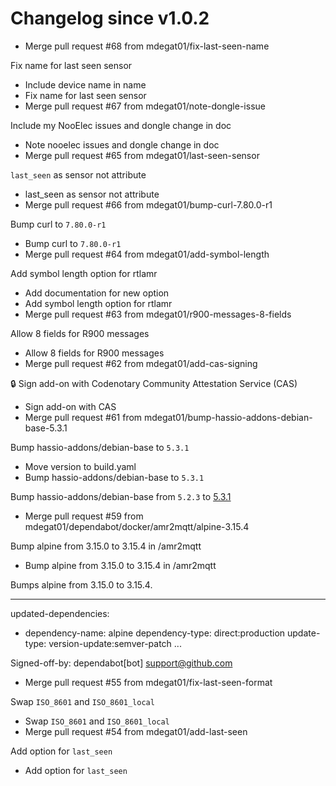 # Changelog since v1.0.2
- Merge pull request #68 from mdegat01/fix-last-seen-name

Fix name for last seen sensor 
- Include device name in name 
- Fix name for last seen sensor 
- Merge pull request #67 from mdegat01/note-dongle-issue

Include my NooElec issues and dongle change in doc 
- Note nooelec issues and dongle change in doc 
- Merge pull request #65 from mdegat01/last-seen-sensor

`last_seen` as sensor not attribute 
- last_seen as sensor not attribute 
- Merge pull request #66 from mdegat01/bump-curl-7.80.0-r1

Bump curl to `7.80.0-r1` 
- Bump curl to `7.80.0-r1` 
- Merge pull request #64 from mdegat01/add-symbol-length

Add symbol length option for rtlamr 
- Add documentation for new option 
- Add symbol length option for rtlamr 
- Merge pull request #63 from mdegat01/r900-messages-8-fields

Allow 8 fields for R900 messages 
- Allow 8 fields for R900 messages 
- Merge pull request #62 from mdegat01/add-cas-signing

🔒 Sign add-on with Codenotary Community Attestation Service (CAS) 
- Sign add-on with CAS 
- Merge pull request #61 from mdegat01/bump-hassio-addons-debian-base-5.3.1

Bump hassio-addons/debian-base to `5.3.1` 
- Move version to build.yaml 
- Bump hassio-addons/debian-base to `5.3.1`

Bump hassio-addons/debian-base from `5.2.3` to [5.3.1](https://github.com/hassio-addons/addon-debian-base/releases/tag/v5.3.1) 
- Merge pull request #59 from mdegat01/dependabot/docker/amr2mqtt/alpine-3.15.4

Bump alpine from 3.15.0 to 3.15.4 in /amr2mqtt 
- Bump alpine from 3.15.0 to 3.15.4 in /amr2mqtt

Bumps alpine from 3.15.0 to 3.15.4.

---
updated-dependencies:
- dependency-name: alpine
  dependency-type: direct:production
  update-type: version-update:semver-patch
...

Signed-off-by: dependabot[bot] <support@github.com> 
- Merge pull request #55 from mdegat01/fix-last-seen-format

Swap `ISO_8601` and `ISO_8601_local` 
- Swap `ISO_8601` and `ISO_8601_local` 
- Merge pull request #54 from mdegat01/add-last-seen

Add option for `last_seen` 
- Add option for `last_seen` 

